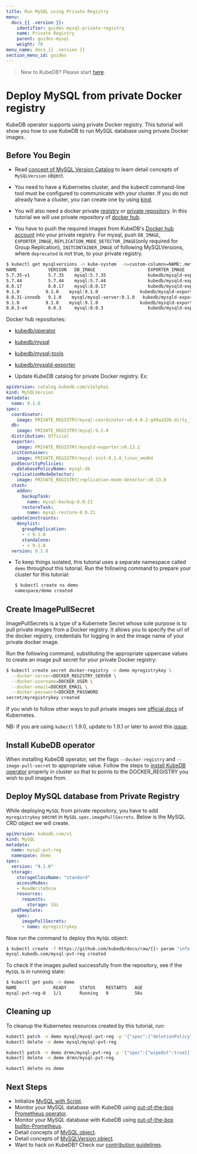 ```yaml
---
title: Run MySQL using Private Registry
menu:
  docs_{{ .version }}:
    identifier: guides-mysql-private-registry
    name: Private Registry
    parent: guides-mysql
    weight: 70
menu_name: docs_{{ .version }}
section_menu_id: guides
---
```


> New to KubeDB? Please start [here](/docs/README.md).

# Deploy MySQL from private Docker registry

KubeDB operator supports using private Docker registry. This tutorial will show you how to use KubeDB to run MySQL database using private Docker images.

## Before You Begin

- Read [concept of MySQL Version Catalog](/docs/guides/mysql/concepts/catalog/index.md) to learn detail concepts of `MySQLVersion` object.

- You need to have a Kubernetes cluster, and the kubectl command-line tool must be configured to communicate with your cluster. If you do not already have a cluster, you can create one by using [kind](https://kind.sigs.k8s.io/docs/user/quick-start/).

- You will also need a docker private [registry](https://docs.docker.com/registry/) or [private repository](https://docs.docker.com/docker-hub/repos/#private-repositories).  In this tutorial we will use private repository of [docker hub](https://hub.docker.com/).

- You have to push the required images from KubeDB's [Docker hub account](https://hub.docker.com/r/kubedb/) into your private registry. For mysql, push `DB_IMAGE`, `EXPORTER_IMAGE`, `REPLICATION_MODE_DETECTOR_IMAGE`(only required for Group Replication), `INITCONTAINER_IMAGE` of following MySQLVersions, where `deprecated` is not true, to your private registry.

```bash
$ kubectl get mysqlversions -n kube-system  -o=custom-columns=NAME:.metadata.name,VERSION:.spec.version,DB_IMAGE:.spec.db.image,EXPORTER_IMAGE:.spec.exporter.image,REPLICATION_MODE_DETECTOR_IMAGE:.spec.replicationModeDetector.image,INITCONTAINER_IMAGE:.spec.initContainer.image,DEPRECATED:.spec.deprecated
NAME            VERSION   DB_IMAGE                    EXPORTER_IMAGE                   REPLICATION_MODE_DETECTOR_IMAGE            INITCONTAINER_IMAGE                    DEPRECATED
5.7.35-v1       5.7.35    mysql:5.7.35                kubedb/mysqld-exporter:v0.13.1   kubedb/replication-mode-detector:v0.13.0   kubedb/mysql-init:5.7-v2               <none>
5.7.44          5.7.44    mysql:5.7.44                kubedb/mysqld-exporter:v0.13.1   kubedb/replication-mode-detector:v0.13.0   kubedb/mysql-init:5.7-v2               <none>
8.0.17          8.0.17    mysql:8.0.17                kubedb/mysqld-exporter:v0.13.1   kubedb/replication-mode-detector:v0.13.0   kubedb/mysql-init:8.0.3-v1             <none>
9.1.0          9.1.0    mysql:9.1.0                kubedb/mysqld-exporter:v0.13.1   kubedb/replication-mode-detector:v0.13.0   kubedb/mysql-init:8.0.26-v1            <none>
8.0.31-innodb   9.1.0    mysql/mysql-server:9.1.0   kubedb/mysqld-exporter:v0.13.1   kubedb/replication-mode-detector:v0.13.0   kubedb/mysql-init:8.0.26-v1            <none>
9.1.0          9.1.0    mysql:9.1.0                kubedb/mysqld-exporter:v0.13.1   kubedb/replication-mode-detector:v0.13.0   kubedb/mysql-init:9.1.0_linux_amd64   <none>
8.0.3-v4        8.0.3     mysql:8.0.3                 kubedb/mysqld-exporter:v0.13.1   kubedb/replication-mode-detector:v0.13.0   kubedb/mysql-init:8.0.3-v1             <none>

```

  Docker hub repositories:
  - [kubedb/operator](https://hub.docker.com/r/kubedb/operator)
  - [kubedb/mysql](https://hub.docker.com/r/kubedb/mysql)
  - [kubedb/mysql-tools](https://hub.docker.com/r/kubedb/mysql-tools)
  - [kubedb/mysqld-exporter](https://hub.docker.com/r/kubedb/mysqld-exporter)

- Update KubeDB catalog for private Docker registry. Ex:

```yaml
apiVersion: catalog.kubedb.com/v1alpha1
kind: MySQLVersion
metadata:
  name: 9.1.0
spec:
  coordinator:
    image: PRIVATE_REGISTRY/mysql-coordinator:v0.4.0-2-g49a2d26-dirty_linux_amd64
  db:
    image: PRIVATE_REGISTRY/mysql:9.1.0
  distribution: Official
  exporter:
    image: PRIVATE_REGISTRY/mysqld-exporter:v0.13.1
  initContainer:
    image: PRIVATE_REGISTRY/mysql-init:9.1.0_linux_amd64
  podSecurityPolicies:
    databasePolicyName: mysql-db
  replicationModeDetector:
    image: PRIVATE_REGISTRY/replication-mode-detector:v0.13.0
  stash:
    addon:
      backupTask:
        name: mysql-backup-8.0.21
      restoreTask:
        name: mysql-restore-8.0.21
  updateConstraints:
    denylist:
      groupReplication:
      - < 9.1.0
      standalone:
      - < 9.1.0
  version: 9.1.0
```

- To keep things isolated, this tutorial uses a separate namespace called `demo` throughout this tutorial. Run the following command to prepare your cluster for this tutorial:

  ```bash
  $ kubectl create ns demo
  namespace/demo created
   ```

## Create ImagePullSecret

ImagePullSecrets is a type of a Kubernete Secret whose sole purpose is to pull private images from a Docker registry. It allows you to specify the url of the docker registry, credentials for logging in and the image name of your private docker image.

Run the following command, substituting the appropriate uppercase values to create an image pull secret for your private Docker registry:

```bash
$ kubectl create secret docker-registry -n demo myregistrykey \
  --docker-server=DOCKER_REGISTRY_SERVER \
  --docker-username=DOCKER_USER \
  --docker-email=DOCKER_EMAIL \
  --docker-password=DOCKER_PASSWORD
secret/myregistrykey created
```

If you wish to follow other ways to pull private images see [official docs](https://kubernetes.io/docs/concepts/containers/images/) of Kubernetes.

NB: If you are using `kubectl` 1.9.0, update to 1.9.1 or later to avoid this [issue](https://github.com/kubernetes/kubernetes/issues/57427).

## Install KubeDB operator

When installing KubeDB operator, set the flags `--docker-registry` and `--image-pull-secret` to appropriate value. Follow the steps to [install KubeDB operator](/docs/setup/README.md) properly in cluster so that to points to the DOCKER_REGISTRY you wish to pull images from.

## Deploy MySQL database from Private Registry

While deploying `MySQL` from private repository, you have to add `myregistrykey` secret in `MySQL` `spec.imagePullSecrets`.
Below is the MySQL CRD object we will create.

```yaml
apiVersion: kubedb.com/v1
kind: MySQL
metadata:
  name: mysql-pvt-reg
  namespace: demo
spec:
  version: "9.1.0"
  storage:
    storageClassName: "standard"
    accessModes:
    - ReadWriteOnce
    resources:
      requests:
        storage: 1Gi
  podTemplate:
    spec:
      imagePullSecrets:
      - name: myregistrykey
```

Now run the command to deploy this `MySQL` object:

```bash
$ kubectl create -f https://github.com/kubedb/docs/raw/{{< param "info.version" >}}/docs/guides/mysql/private-registry/yamls/standalone.yaml
mysql.kubedb.com/mysql-pvt-reg created
```

To check if the images pulled successfully from the repository, see if the `MySQL` is in running state:

```bash
$ kubectl get pods -n demo
NAME              READY     STATUS    RESTARTS   AGE
mysql-pvt-reg-0   1/1       Running   0          56s
```

## Cleaning up

To cleanup the Kubernetes resources created by this tutorial, run:

```bash
kubectl patch -n demo mysql/mysql-pvt-reg -p '{"spec":{"deletionPolicy":"WipeOut"}}' --type="merge"
kubectl delete -n demo mysql/mysql-pvt-reg

kubectl patch -n demo drmn/mysql-pvt-reg -p '{"spec":{"wipeOut":true}}' --type="merge"
kubectl delete -n demo drmn/mysql-pvt-reg

kubectl delete ns demo
```

## Next Steps

- Initialize [MySQL with Script](/docs/guides/mysql/initialization/index.md).
- Monitor your MySQL database with KubeDB using [out-of-the-box Prometheus operator](/docs/guides/mysql/monitoring/prometheus-operator/index.md).
- Monitor your MySQL database with KubeDB using [out-of-the-box builtin-Prometheus](/docs/guides/mysql/monitoring/builtin-prometheus/index.md).
- Detail concepts of [MySQL object](/docs/guides/mysql/concepts/database/index.md).
- Detail concepts of [MySQLVersion object](/docs/guides/mysql/concepts/catalog/index.md).
- Want to hack on KubeDB? Check our [contribution guidelines](/docs/CONTRIBUTING.md).
